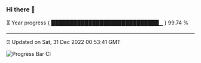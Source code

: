 ### Hi there 👋

⏳ Year progress { █████████████████████████████▁ } 99.74 %

---

⏰ Updated on Sat, 31 Dec 2022 00:53:41 GMT

![Progress Bar CI](https://github.com/liununu/liununu/workflows/Progress%20Bar%20CI/badge.svg)
